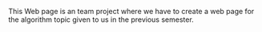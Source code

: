 This Web page is an team project where we have to create a web page for the algorithm topic given to us in the previous semester.
